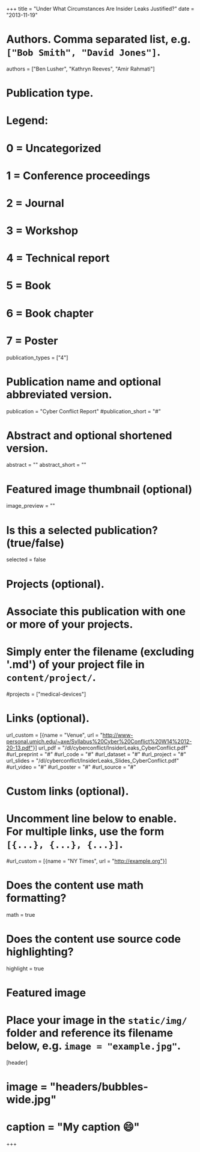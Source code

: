 +++
title = "Under What Circumstances Are Insider Leaks Justified?"
date = "2013-11-19"

# Authors. Comma separated list, e.g. `["Bob Smith", "David Jones"]`.
authors = ["Ben Lusher", "Kathryn Reeves", "Amir Rahmati"]

# Publication type.
# Legend:
# 0 = Uncategorized
# 1 = Conference proceedings
# 2 = Journal
# 3 = Workshop
# 4 = Technical report
# 5 = Book
# 6 = Book chapter
# 7 = Poster
publication_types = ["4"]

# Publication name and optional abbreviated version.
publication = "Cyber Conflict Report"
#publication_short = "#"

# Abstract and optional shortened version.
abstract = ""
abstract_short = ""

# Featured image thumbnail (optional)
image_preview = ""

# Is this a selected publication? (true/false)
selected = false

# Projects (optional).
#   Associate this publication with one or more of your projects.
#   Simply enter the filename (excluding '.md') of your project file in `content/project/`.
#projects = ["medical-devices"]

# Links (optional).
url_custom = [{name = "Venue", url = "http://www-personal.umich.edu/~axe/Syllabus%20Cyber%20Conflict%20W14%2012-20-13.pdf"}]
url_pdf = "/dl/cyberconflict/InsiderLeaks_CyberConflict.pdf"
#url_preprint = "#"
#url_code = "#"
#url_dataset = "#"
#url_project = "#"
url_slides = "/dl/cyberconflict/InsiderLeaks_Slides_CyberConflict.pdf"
#url_video = "#"
#url_poster = "#"
#url_source = "#"

# Custom links (optional).
#   Uncomment line below to enable. For multiple links, use the form `[{...}, {...}, {...}]`.
#url_custom = [{name = "NY Times", url = "http://example.org"}]

# Does the content use math formatting?
math = true

# Does the content use source code highlighting?
highlight = true

# Featured image
# Place your image in the `static/img/` folder and reference its filename below, e.g. `image = "example.jpg"`.
[header]
# image = "headers/bubbles-wide.jpg"
# caption = "My caption :smile:"

+++
